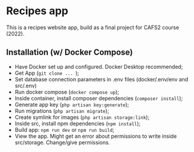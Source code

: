 # Recipes app
This is a recipes website app, build as a final project for CAFS2 course (2022).

## Installation (w/ Docker Compose)
- Have Docker set up and configured. Docker Desktop recommended;
- Get App (`git clone ... `);
- Set database connection parameters in .env files (docker/.env/env and src/.env)
- Run docker compose (`docker compose up`);
- Inside container, install composer dependencies (`composer install`);
- Generate app key (`php artisan key:generate`);
- Run migrations (`php artisan migrate`);
- Create symlink for images (`php artisan storage:link`);
- Inside src, install npm dependencies (`npm install`);
- Build app: `npm run dev` or `npm run build`;
- View the app. Might get an error about permissions to write inside src/storage. Change/give permissions.
